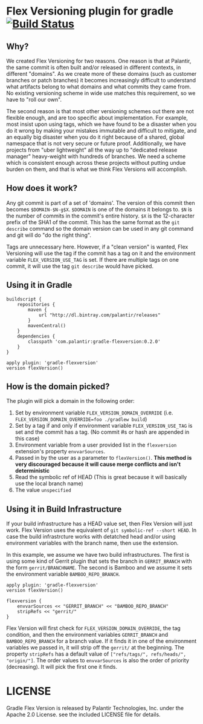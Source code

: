 # Flex Versioning plugin for gradle [![Build Status](https://travis-ci.org/palantir/gradle-flexversion.svg?branch=0.1.0)](https://travis-ci.org/palantir/gradle-flexversion)

## Why?
We created Flex Versioning for two reasons. One reason is that at Palantir, the same commit is often built and/or released in different contexts, in different "domains". As we create more of these domains (such as customer branches or patch branches) it becomes increasingly difficult to understand what artifacts belong to what domains and what commits they came from. No existing versioning scheme in wide use matches this requirement, so we have to "roll our own".

The second reason is that most other versioning schemes out there are not flexible enough, and are too specific about implementation. For example, most insist upon using tags, which we have found to be a disaster when you do it wrong by making your mistakes immutable and difficult to mitigate, and an equally big disaster when you do it right because of a shared, global namespace that is not very secure or future proof. Additionally, we have projects from "uber lightweight" all the way up to "dedicated release manager" heavy-weight with hundreds of branches. We need a scheme which is consistent enough across these projects without putting undue burden on them, and that is what we think Flex Versions will accomplish.

## How does it work?
Any git commit is part of a set of 'domains'.  The version of this commit then becomes `$DOMAIN-$N-g$X`.  `$DOMAIN` is one of the domains it belongs to. `$N` is the number of commits in the commit's entire history. `$X` is the 12-character prefix of the SHA1 of the commit.  This has the same format as the `git describe` command so the domain version can be used in any git command and git will do "do the right thing".

Tags are unnecessary here.  However, if a "clean version" is wanted, Flex Versioning will use the tag if the commit has a tag on it and the environment variable `FLEX_VERSION_USE_TAG` is set.  If there are multiple tags on one commit, it will use the tag `git describe` would have picked.


## Using it in Gradle

	buildscript {
		repositories {
			maven {
				url "http://dl.bintray.com/palantir/releases"
			}
			mavenCentral()
		}
		dependencies {
			classpath 'com.palantir:gradle-flexversion:0.2.0'
		}
	}

	apply plugin: 'gradle-flexversion'
	version flexVersion()

## How is the domain picked?

The plugin will pick a domain in the following order:

1.  Set by environment variable `FLEX_VERSION_DOMAIN_OVERRIDE` (i.e. `FLEX_VERSION_DOMAIN_OVERRIDE=foo ./gradlew build`)
2.  Set by a tag if and only if environment variable `FLEX_VERSION_USE_TAG` is set and the commit has a tag. (No commit #s or hash are appended in this case)
3.  Environment variable from a user provided list in the `flexversion` extension's property `envvarSources`.
3.  Passed in by the user as a parameter to `flexVersion()`.  **This method is very discouraged because it will cause merge conflicts and isn't deterministic**
4.  Read the symbolic ref of HEAD (This is great because it will basically use the local branch name)
5.  The value `unspecified`

## Using it in Build Infrastructure

If your build infrastructure has a HEAD value set, then Flex Version will just work.  Flex Version uses the equivalent of `git symbolic-ref --short HEAD`.  In case the build infrastrcture works with detatched head and/or using environment variables with the branch name, then use the extension.

In this example, we assume we have two build infrastructures.  The first is using some kind of Gerrit plugin that sets the branch in `GERRIT_BRANCH` with the form `gerrit/BRANCHNAME`.  The second is Bamboo and we assume it sets the environment variable `BAMBOO_REPO_BRANCH`.


	apply plugin: 'gradle-flexversion'
	version flexVersion()
	
	flexversion {
		envvarSources << "GERRIT_BRANCH" << "BAMBOO_REPO_BRANCH"
		stripRefs << "gerrit/"
	}

Flex Version will first check for `FLEX_VERSION_DOMAIN_OVERRIDE`, the tag condition, and then the environment variables `GERRIT_BRANCH` and `BAMBOO_REPO_BRANCH` for a branch value.  If it finds it in one of the environment variables we passed in, it will strip off the `gerrit/` at the beginning.  The property `stripRefs` has a default value of `["refs/tags/", refs/heads/", "origin/"]`.  The order values to `envvarSources` is also the order of priority (decreasing).  It will pick the first one it finds.

# LICENSE

Gradle Flex Version is released by Palantir Technologies, Inc. under the Apache 2.0 License. see the included LICENSE file for details.
